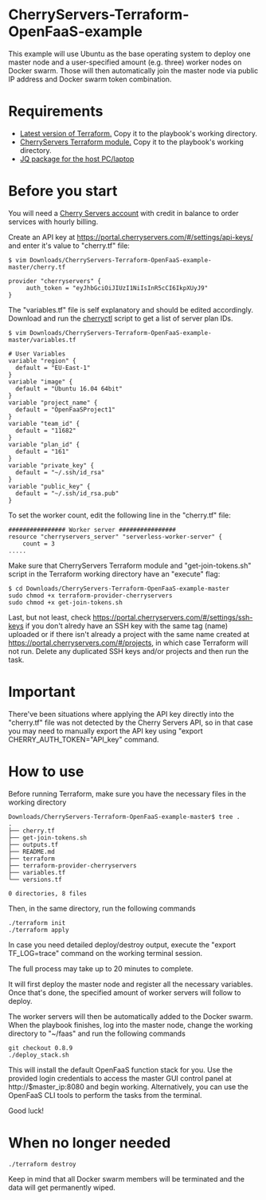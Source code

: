# CherryServers-Terraform-OpenFaaS-example
This example will use Ubuntu as the base operating system to deploy one master node and a user-specified amount (e.g. three) worker nodes on Docker swarm. Those will then automatically join the master node via public IP address and Docker swarm token combination. 
# Requirements
<ul>
  <li><a href="https://www.terraform.io/downloads.html" target="_blank">Latest version of Terraform.</a> Copy it to the playbook's working  directory.</li>
  <li><a href="http://downloads.cherryservers.com/other/terraform/" target="_blank">CherryServers Terraform module.</a> Copy it to the playbook's working  directory.</li>
  <li><a href="https://stedolan.github.io/jq/download/" target="_blank">JQ package for the host PC/laptop</a></li>
</ul>

# Before you start
You will need a <a href="https://portal.cherryservers.com" target="_blank">Cherry Servers account</a> with credit in balance to order services with hourly billing. 

Create an API key at <a href="https://portal.cherryservers.com/#/settings/api-keys/" target="_blank">https://portal.cherryservers.com/#/settings/api-keys/</a> and enter it's value to "cherry.tf" file:<br>
```
$ vim Downloads/CherryServers-Terraform-OpenFaaS-example-master/cherry.tf

provider "cherryservers" { 
     auth_token = "eyJhbGciOiJIUzI1NiIsInR5cCI6IkpXUyJ9"
}
```

The "variables.tf" file is self explanatory and should be edited accordingly. Download and run the <a href="https://github.com/cherryservers/cherryctl" target="_blank">cherryctl</a> script to get a list of server plan IDs.
```
$ vim Downloads/CherryServers-Terraform-OpenFaaS-example-master/variables.tf

# User Variables
variable "region" {
  default = "EU-East-1"
}
variable "image" {
  default = "Ubuntu 16.04 64bit"
}
variable "project_name" {
  default = "OpenFaaSProject1"
}
variable "team_id" {
  default = "11682"
}
variable "plan_id" {
  default = "161"
}
variable "private_key" {
  default = "~/.ssh/id_rsa"
}
variable "public_key" {
  default = "~/.ssh/id_rsa.pub"
}
```
To set the worker count, edit the following line in the "cherry.tf" file:
```
################ Worker server ################
resource "cherryservers_server" "serverless-worker-server" {
    count = 3
.....
```
Make sure that CherryServers Terraform module and "get-join-tokens.sh" script in the Terraform working directory have an "execute" flag:

```
$ cd Downloads/CherryServers-Terraform-OpenFaaS-example-master
sudo chmod +x terraform-provider-cherryservers
sudo chmod +x get-join-tokens.sh
```

Last, but not least, check https://portal.cherryservers.com/#/settings/ssh-keys if you don't alredy have an SSH key with the same tag (name) uploaded or if there isn't already a project with the same name created at https://portal.cherryservers.com/#/projects, in which case Terraform will not run. Delete any duplicated SSH keys and/or projects and then run the task.

# Important

There've been situations where applying the API key directly into the "cherry.tf" file was not detected by the Cherry Servers API, so in that case you may need to manually export the API key using "export CHERRY_AUTH_TOKEN="API_key" command. 

# How to use

Before running Terraform, make sure you have the necessary files in the working directory
 
```
Downloads/CherryServers-Terraform-OpenFaaS-example-master$ tree .
.
├── cherry.tf
├── get-join-tokens.sh
├── outputs.tf
├── README.md
├── terraform
├── terraform-provider-cherryservers
├── variables.tf
└── versions.tf

0 directories, 8 files

```
Then, in the same directory, run the following commands
```
./terraform init
./terraform apply
```
In case you need detailed deploy/destroy output, execute the "export TF_LOG=trace" command on the working terminal session.

The full process may take up to 20 minutes to complete.

It will first deploy the master node and register all the necessary variables. Once that's done, the specified amount of worker servers will follow to deploy.

The worker servers will then be automatically added to the Docker swarm. When the playbook finishes, log into the master node, change the working directory to "~/faas" and run the following commands
```
git checkout 0.8.9
./deploy_stack.sh
```

This will install the default OpenFaaS function stack for you. Use the provided login credentials to access the master GUI control panel at http://$master_ip:8080 and begin working. Alternatively, you can use the OpenFaaS CLI tools to perform the tasks from the terminal.

Good luck!

# When no longer needed
```
./terraform destroy
```
Keep in mind that all Docker swarm members will be terminated and the data will get permanently wiped.
